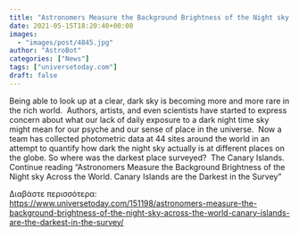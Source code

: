 ```yaml
---
title: "Astronomers Measure the Background Brightness of the Night sky Across the World. Canary Islands are the Darkest in the Survey"
date: 2021-05-15T18:20:40+00:00
images:
  - "images/post/4845.jpg"
author: "AstroBot"
categories: ["News"]
tags: ["universetoday.com"]
draft: false
---
```


Being able to look up at a clear, dark sky is becoming more and more rare in the rich world.  Authors, artists, and even scientists have started to express concern about what our lack of daily exposure to a dark night time sky might mean for our psyche and our sense of place in the universe.  Now a team has collected photometric data at 44 sites around the world in an attempt to quantify how dark the night sky actually is at different places on the globe. So where was the darkest place surveyed?  The Canary Islands. Continue reading “Astronomers Measure the Background Brightness of the Night sky Across the World. Canary Islands are the Darkest in the Survey” 

Διαβάστε περισσότερα: https://www.universetoday.com/151198/astronomers-measure-the-background-brightness-of-the-night-sky-across-the-world-canary-islands-are-the-darkest-in-the-survey/
